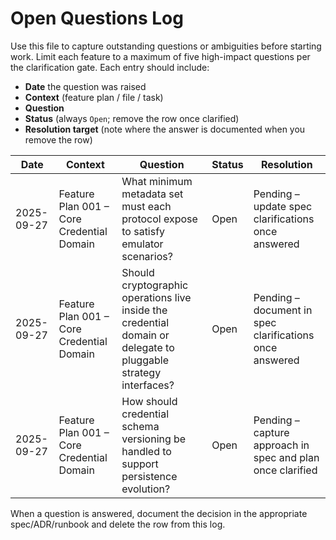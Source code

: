 # Open Questions Log

Use this file to capture outstanding questions or ambiguities before starting work. Limit each feature to a maximum of five high-impact questions per the clarification gate. Each entry should include:

- **Date** the question was raised
- **Context** (feature plan / file / task)
- **Question**
- **Status** (always `Open`; remove the row once clarified)
- **Resolution target** (note where the answer is documented when you remove the row)

| Date | Context | Question | Status | Resolution |
|------|---------|----------|--------|------------|
| 2025-09-27 | Feature Plan 001 – Core Credential Domain | What minimum metadata set must each protocol expose to satisfy emulator scenarios? | Open | Pending – update spec clarifications once answered |
| 2025-09-27 | Feature Plan 001 – Core Credential Domain | Should cryptographic operations live inside the credential domain or delegate to pluggable strategy interfaces? | Open | Pending – document in spec clarifications once answered |
| 2025-09-27 | Feature Plan 001 – Core Credential Domain | How should credential schema versioning be handled to support persistence evolution? | Open | Pending – capture approach in spec and plan once clarified |

When a question is answered, document the decision in the appropriate spec/ADR/runbook and delete the row from this log.